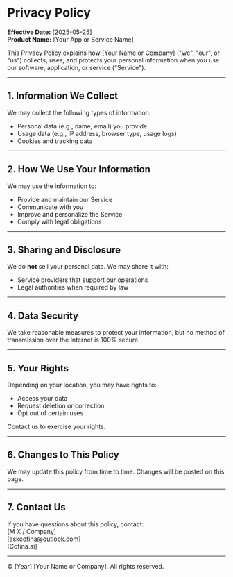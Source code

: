 # Privacy Policy

**Effective Date:** [2025-05-25]  
**Product Name:** [Your App or Service Name]

This Privacy Policy explains how [Your Name or Company] ("we", "our", or "us") collects, uses, and protects your personal information when you use our software, application, or service ("Service").

---

## 1. Information We Collect

We may collect the following types of information:
- Personal data (e.g., name, email) you provide
- Usage data (e.g., IP address, browser type, usage logs)
- Cookies and tracking data

---

## 2. How We Use Your Information

We may use the information to:
- Provide and maintain our Service
- Communicate with you
- Improve and personalize the Service
- Comply with legal obligations

---

## 3. Sharing and Disclosure

We do **not** sell your personal data. We may share it with:
- Service providers that support our operations
- Legal authorities when required by law

---

## 4. Data Security

We take reasonable measures to protect your information, but no method of transmission over the Internet is 100% secure.

---

## 5. Your Rights

Depending on your location, you may have rights to:
- Access your data
- Request deletion or correction
- Opt out of certain uses

Contact us to exercise your rights.

---

## 6. Changes to This Policy

We may update this policy from time to time. Changes will be posted on this page.

---

## 7. Contact Us

If you have questions about this policy, contact:  
[M X / Company]  
[askcofina@outlook.com]  
[Cofina.ai]

---

© [Year] [Your Name or Company]. All rights reserved.
